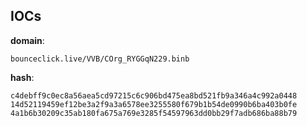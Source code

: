
## IOCs

__domain__:

```text
bounceclick.live/VVB/COrg_RYGGqN229.binb
```
__hash__:

```text
c4debff9c0ec8a56aea5cd97215c6c906bd475ea8bd521fb9a346a4c992a0448
14d52119459ef12be3a2f9a3a6578ee3255580f679b1b54de0990b6ba403b0fe
4a1b6b30209c35ab180fa675a769e3285f54597963dd0bb29f7adb686ba88b79
```